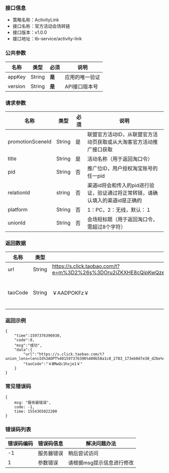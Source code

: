 ### 接口信息
- 策略名称：ActivityLink
- 接口名称：官方活动会场转链
- 接口版本：v1.0.0
- 接口地址：tb-service/activity-link

### 公共参数
|名称|类型|必须|说明|
| ------------ | ------------ | ------------ | ------------ |
|appKey|String|**是**|应用的唯一验证|
|version|String|**是**|API接口版本号|

### 请求参数
|名称|类型|必须|说明|
| ------------ | ------------ | ------------ | ------------ |
|promotionSceneId|String|是|联盟官方活动ID，从联盟官方活动页获取或从大淘客官方活动推广接口获取|
|title|String|是|活动名称（用于返回淘口令）|
|pid|String|否|推广位ID，用户授权淘宝账号的任一pid|
|relationId|string|否|渠道id将会和传入的pid进行验证，验证通过将正常转链，请确认填入的渠道id是正确的|
|platform|String|否|1：PC，2：无线，默认：１|
|unionId|String|否|会场短标题（用于返回淘口令，需超过8个字符）|

### 返回数据
|名称|类型|示例值|说明|
| ------------ | ------------ | ------------ | ------------ |
|url|String|https://s.click.taobao.com/t?e=m%3D2%26s%3DOru2jZKXHE8cQipKwQzePCperVdZeJviyK8Cckff7TVRAdhuF14FMbfYdziKHvu51aH1Hk3GeOj%2BzUdmX8fsKoSN%2FfbvhJGuAnyrVGQ9gE1SzIuYnUOAFL3dJP8799J0pXXbv1mizeOdzyyO9CIkVU0PUbK0m8lKotYzDcQ4SzIk3ajAyOG5%2FNZAcBtK7CKQwmwBo7yXhWKQP%2Bu|二合一地址|
|taoCode|String|￥AADPOKFz￥|淘口令（字段有原来的tpwd变成taoCode）|

### 返回示例
```
{
    "time":1597376396930,
    "code":0,
    "msg":"成功",
    "data":{
        "url":"https://s.click.taobao.com/t?union_lens=lensId%3AOPT%401597376396%400b58a1c8_2783_173eb0d7e30_d2be%4001%3BeventPageId%3A20150318019999726&e=m%3D2%26s%3DG6oCw9vIjXlw4vFB6t2Z2iperVdZeJviU%2F9%2F0taeK29yINtkUhsv0Bg%2Fh7RHXastGwDk%2Bg6ahJszF7VM8z1XNnzBc4y68PjZT%2BIKTO6bJnSF%2FGzuRMXGMbA55BgRk2eBQ%2BNeRhkrKyfCg%2Fx6BHtN2eIKl4JSR4lzy0DxCSzwFgFd1le1%2FF%2FLHcvBfpBAMEs%2F8TNmwOY7eKvO54LQ%2FVw1L7rNOE9i8SvOEkEWzX%2FIvFU%2FF7Lz6F3ynK9NbmXcMIPfYP9aLI78J9Nvq%2B%2BVn76nmRvkw5f4RrZ3eItM%2FtBEzhE6wiSapEKmtOt4eSCC7sW7u%2F3XUcT5hrJ2n8tOKt%2B5BZbZmEQQQa%2Bz%2B0%2F08azWUkdxKmPmpIKZsA%3D%3D",
        "taoCode":"￥BMwQc1hxje1￥"
    }
}
```

### 常见错误码
```
{
    msg: "服务器错误",
    code: -1,
    time: 1554365022200
}
```

### 错误码列表
|错误码编码|错误码信息|解决问题办法|
| ------------ | ------------ | ------------ |
|-1|服务器错误|稍后尝试访问|
|1|参数错误|请根据msg提示信息进行修改|